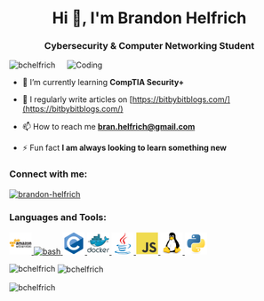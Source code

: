 <h1 align="center">Hi 👋, I'm Brandon Helfrich</h1>
<h3 align="center">Cybersecurity & Computer Networking Student</h3>
<img align="right" alt="Coding" width="400" src="https://media4.giphy.com/media/qgQUggAC3Pfv687qPC/giphy.gif?cid=790b7611b088305c3044e555af03d72e0ebb087600f4b539&rid=giphy.gif&ct=g">

<p align="left"> <img src="https://komarev.com/ghpvc/?username=bchelfrich&label=Profile%20views&color=0e75b6&style=flat" alt="bchelfrich" /> </p>

- 🌱 I’m currently learning **CompTIA Security+**

- 📝 I regularly write articles on [https://bitbybitblogs.com/](https://bitbybitblogs.com/)

- 📫 How to reach me **bran.helfrich@gmail.com**

- ⚡ Fun fact **I am always looking to learn something new**

<h3 align="left">Connect with me:</h3>
<p align="left">
<a href="https://linkedin.com/in/brandon-helfrich" target="blank"><img align="center" src="https://raw.githubusercontent.com/rahuldkjain/github-profile-readme-generator/master/src/images/icons/Social/linked-in-alt.svg" alt="brandon-helfrich" height="30" width="40" /></a>
</p>

<h3 align="left">Languages and Tools:</h3>
<p align="left"> <a href="https://aws.amazon.com" target="_blank" rel="noreferrer"> <img src="https://raw.githubusercontent.com/devicons/devicon/master/icons/amazonwebservices/amazonwebservices-original-wordmark.svg" alt="aws" width="40" height="40"/> </a> <a href="https://www.gnu.org/software/bash/" target="_blank" rel="noreferrer"> <img src="https://www.vectorlogo.zone/logos/gnu_bash/gnu_bash-icon.svg" alt="bash" width="40" height="40"/> </a> <a href="https://www.cprogramming.com/" target="_blank" rel="noreferrer"> <img src="https://raw.githubusercontent.com/devicons/devicon/master/icons/c/c-original.svg" alt="c" width="40" height="40"/> </a> <a href="https://www.docker.com/" target="_blank" rel="noreferrer"> <img src="https://raw.githubusercontent.com/devicons/devicon/master/icons/docker/docker-original-wordmark.svg" alt="docker" width="40" height="40"/> </a> <a href="https://www.java.com" target="_blank" rel="noreferrer"> <img src="https://raw.githubusercontent.com/devicons/devicon/master/icons/java/java-original.svg" alt="java" width="40" height="40"/> </a> <a href="https://developer.mozilla.org/en-US/docs/Web/JavaScript" target="_blank" rel="noreferrer"> <img src="https://raw.githubusercontent.com/devicons/devicon/master/icons/javascript/javascript-original.svg" alt="javascript" width="40" height="40"/> </a> <a href="https://www.linux.org/" target="_blank" rel="noreferrer"> <img src="https://raw.githubusercontent.com/devicons/devicon/master/icons/linux/linux-original.svg" alt="linux" width="40" height="40"/> </a> <a href="https://www.python.org" target="_blank" rel="noreferrer"> <img src="https://raw.githubusercontent.com/devicons/devicon/master/icons/python/python-original.svg" alt="python" width="40" height="40"/> </a> </p>

<p><img align="left" src="https://github-readme-stats.vercel.app/api/top-langs?username=bchelfrich&show_icons=true&locale=en&layout=compact" alt="bchelfrich" /></p>

<p>&nbsp;<img align="center" src="https://github-readme-stats.vercel.app/api?username=bchelfrich&show_icons=true&locale=en" alt="bchelfrich" /></p>

<p><img align="center" src="https://github-readme-streak-stats.herokuapp.com/?user=bchelfrich&" alt="bchelfrich" /></p>
